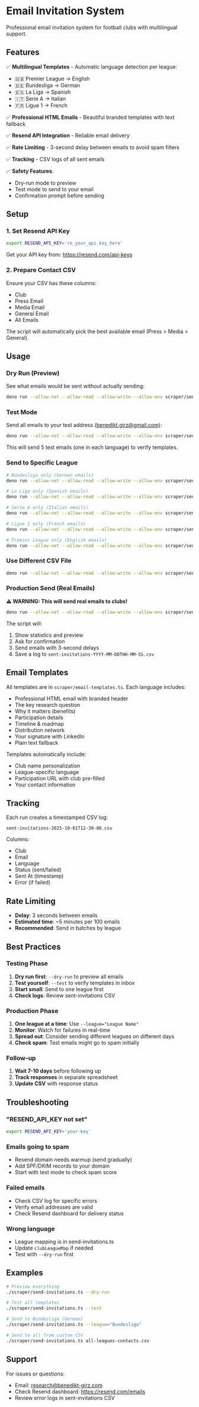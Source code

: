 # Email Invitation System

Professional email invitation system for football clubs with multilingual support.

## Features

✅ **Multilingual Templates** - Automatic language detection per league:
- 🇬🇧 Premier League → English
- 🇩🇪 Bundesliga → German
- 🇪🇸 La Liga → Spanish
- 🇮🇹 Serie A → Italian
- 🇫🇷 Ligue 1 → French

✅ **Professional HTML Emails** - Beautiful branded templates with text fallback

✅ **Resend API Integration** - Reliable email delivery

✅ **Rate Limiting** - 3-second delay between emails to avoid spam filters

✅ **Tracking** - CSV logs of all sent emails

✅ **Safety Features**:
- Dry-run mode to preview
- Test mode to send to your email
- Confirmation prompt before sending

## Setup

### 1. Set Resend API Key

```bash
export RESEND_API_KEY='re_your_api_key_here'
```

Get your API key from: https://resend.com/api-keys

### 2. Prepare Contact CSV

Ensure your CSV has these columns:
- Club
- Press Email
- Media Email
- General Email
- All Emails

The script will automatically pick the best available email (Press > Media > General).

## Usage

### Dry Run (Preview)

See what emails would be sent without actually sending:

```bash
deno run --allow-net --allow-read --allow-write --allow-env scraper/send-invitations.ts --dry-run
```

### Test Mode

Send all emails to your test address (benedikt.girz@gmail.com):

```bash
deno run --allow-net --allow-read --allow-write --allow-env scraper/send-invitations.ts --test
```

This will send 5 test emails (one in each language) to verify templates.

### Send to Specific League

```bash
# Bundesliga only (German emails)
deno run --allow-net --allow-read --allow-write --allow-env scraper/send-invitations.ts --league="Bundesliga"

# La Liga only (Spanish emails)
deno run --allow-net --allow-read --allow-write --allow-env scraper/send-invitations.ts --league="La Liga"

# Serie A only (Italian emails)
deno run --allow-net --allow-read --allow-write --allow-env scraper/send-invitations.ts --league="Serie A"

# Ligue 1 only (French emails)
deno run --allow-net --allow-read --allow-write --allow-env scraper/send-invitations.ts --league="Ligue 1"

# Premier League only (English emails)
deno run --allow-net --allow-read --allow-write --allow-env scraper/send-invitations.ts --league="Premier League"
```

### Use Different CSV File

```bash
deno run --allow-net --allow-read --allow-write --allow-env scraper/send-invitations.ts all-leagues-contacts.csv
```

### Production Send (Real Emails)

**⚠️ WARNING: This will send real emails to clubs!**

```bash
deno run --allow-net --allow-read --allow-write --allow-env scraper/send-invitations.ts premier-league-contacts.csv
```

The script will:
1. Show statistics and preview
2. Ask for confirmation
3. Send emails with 3-second delays
4. Save a log to `sent-invitations-YYYY-MM-DDTHH-MM-SS.csv`

## Email Templates

All templates are in `scraper/email-templates.ts`. Each language includes:

- Professional HTML email with branded header
- The key research question
- Why it matters (benefits)
- Participation details
- Timeline & roadmap
- Distribution network
- Your signature with LinkedIn
- Plain text fallback

Templates automatically include:
- Club name personalization
- League-specific language
- Participation URL with club pre-filled
- Your contact information

## Tracking

Each run creates a timestamped CSV log:

```
sent-invitations-2025-10-01T12-30-00.csv
```

Columns:
- Club
- Email
- Language
- Status (sent/failed)
- Sent At (timestamp)
- Error (if failed)

## Rate Limiting

- **Delay**: 3 seconds between emails
- **Estimated time**: ~5 minutes per 100 emails
- **Recommended**: Send in batches by league

## Best Practices

### Testing Phase
1. **Dry run first**: `--dry-run` to preview all emails
2. **Test yourself**: `--test` to verify templates in inbox
3. **Start small**: Send to one league first
4. **Check logs**: Review sent-invitations CSV

### Production Phase
1. **One league at a time**: Use `--league="League Name"`
2. **Monitor**: Watch for failures in real-time
3. **Spread out**: Consider sending different leagues on different days
4. **Check spam**: Test emails might go to spam initially

### Follow-up
1. **Wait 7-10 days** before following up
2. **Track responses** in separate spreadsheet
3. **Update CSV** with response status

## Troubleshooting

### "RESEND_API_KEY not set"
```bash
export RESEND_API_KEY='your-key'
```

### Emails going to spam
- Resend domain needs warmup (send gradually)
- Add SPF/DKIM records to your domain
- Start with test mode to check spam score

### Failed emails
- Check CSV log for specific errors
- Verify email addresses are valid
- Check Resend dashboard for delivery status

### Wrong language
- League mapping is in send-invitations.ts
- Update `clubLeagueMap` if needed
- Test with `--dry-run` first

## Examples

```bash
# Preview everything
./scraper/send-invitations.ts --dry-run

# Test all templates
./scraper/send-invitations.ts --test

# Send to Bundesliga (German)
./scraper/send-invitations.ts --league="Bundesliga"

# Send to all from custom CSV
./scraper/send-invitations.ts all-leagues-contacts.csv
```

## Support

For issues or questions:
- Email: research@benedikt-girz.com
- Check Resend dashboard: https://resend.com/emails
- Review error logs in sent-invitations CSV
